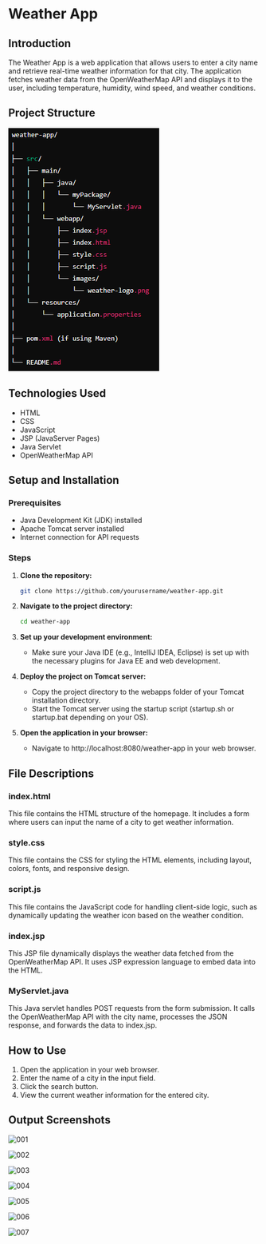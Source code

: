 # Weather App

## Introduction

The Weather App is a web application that allows users to enter a city name and retrieve real-time weather information for that city. The application fetches weather data from the OpenWeatherMap API and displays it to the user, including temperature, humidity, wind speed, and weather conditions.

## Project Structure

![008](screenshots/008.png)


## Technologies Used

- HTML
- CSS
- JavaScript
- JSP (JavaServer Pages)
- Java Servlet
- OpenWeatherMap API

## Setup and Installation

### Prerequisites

- Java Development Kit (JDK) installed
- Apache Tomcat server installed
- Internet connection for API requests

### Steps

1. **Clone the repository:**

   ```bash
   git clone https://github.com/yourusername/weather-app.git
2. **Navigate to the project directory:**

   ```bash
   cd weather-app
3. **Set up your development environment:**
   - Make sure your Java IDE (e.g., IntelliJ IDEA, Eclipse) is set up with the necessary plugins for Java EE and web development.

4. **Deploy the project on Tomcat server:**
   - Copy the project directory to the webapps folder of your Tomcat installation directory.
   - Start the Tomcat server using the startup script (startup.sh or startup.bat depending on your OS).

5. **Open the application in your browser:**
   - Navigate to http://localhost:8080/weather-app in your web browser.

## File Descriptions

### index.html
This file contains the HTML structure of the homepage. It includes a form where users can input the name of a city to get weather information.
### style.css
This file contains the CSS for styling the HTML elements, including layout, colors, fonts, and responsive design.
### script.js
This file contains the JavaScript code for handling client-side logic, such as dynamically updating the weather icon based on the weather condition.
### index.jsp
This JSP file dynamically displays the weather data fetched from the OpenWeatherMap API. It uses JSP expression language to embed data into the HTML.
### MyServlet.java
This Java servlet handles POST requests from the form submission. It calls the OpenWeatherMap API with the city name, processes the JSON response, and forwards the data to index.jsp.

## How to Use
1. Open the application in your web browser.
2. Enter the name of a city in the input field.
3. Click the search button.
4. View the current weather information for the entered city.

## Output Screenshots

![001](screenshots/001.png)

![002](screenshots/002.png)

![003](screenshots/003.png)

![004](screenshots/004.png)

![005](screenshots/005.png)

![006](screenshots/006.png)

![007](screenshots/007.png)

